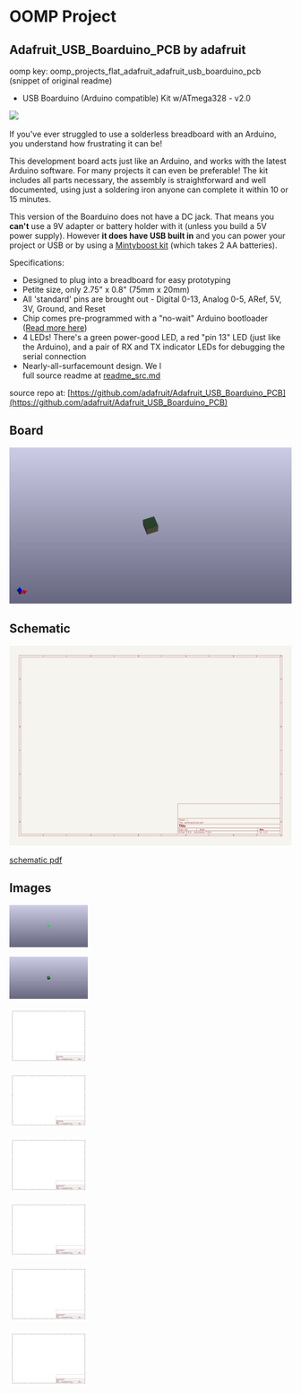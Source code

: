 # OOMP Project  
## Adafruit_USB_Boarduino_PCB  by adafruit  
  
oomp key: oomp_projects_flat_adafruit_adafruit_usb_boarduino_pcb  
(snippet of original readme)  
  
- USB Boarduino (Arduino compatible) Kit w/ATmega328 - v2.0  
  
<a href="http://www.adafruit.com/products/91"><img src="assets/board.jpg?raw=true" width="500px"></a>  
  
If you've ever struggled to use a solderless breadboard with an Arduino, you understand how frustrating it can be!  
  
This development board acts just like an Arduino, and works with the latest Arduino software. For many projects it can even be preferable! The kit includes all parts necessary, the assembly is straightforward and well documented, using just a soldering iron anyone can complete it within 10 or 15 minutes.  
  
This version of the Boarduino does not have a DC jack. That means you __can't__ use a 9V adapter or battery holder with it (unless you build a 5V power supply). However __it does have USB built in__ and you can power your project or USB or by using a [Mintyboost kit](https://www.adafruit.com/products/14) (which takes 2 AA batteries).  
  
Specifications:  
  
- Designed to plug into a breadboard for easy prototyping  
- Petite size, only 2.75" x 0.8" (75mm x 20mm)  
- All 'standard' pins are brought out - Digital 0-13, Analog 0-5, ARef, 5V, 3V, Ground, and Reset  
- Chip comes pre-programmed with a "no-wait" Arduino bootloader ([Read more here](https://learn.adafruit.com/arduino-tips-tricks-and-techniques/bootloader))  
- 4 LEDs! There's a green power-good LED, a red "pin 13" LED (just like the Arduino), and a pair of RX and TX indicator LEDs for debugging the serial connection  
- Nearly-all-surfacemount design. We l  
  full source readme at [readme_src.md](readme_src.md)  
  
source repo at: [https://github.com/adafruit/Adafruit_USB_Boarduino_PCB](https://github.com/adafruit/Adafruit_USB_Boarduino_PCB)  
## Board  
  
[![working_3d.png](working_3d_600.png)](working_3d.png)  
## Schematic  
  
[![working_schematic.png](working_schematic_600.png)](working_schematic.png)  
  
[schematic pdf](working_schematic.pdf)  
## Images  
  
[![working_3D_bottom.png](working_3D_bottom_140.png)](working_3D_bottom.png)  
  
[![working_3D_top.png](working_3D_top_140.png)](working_3D_top.png)  
  
[![working_assembly_page_01.png](working_assembly_page_01_140.png)](working_assembly_page_01.png)  
  
[![working_assembly_page_02.png](working_assembly_page_02_140.png)](working_assembly_page_02.png)  
  
[![working_assembly_page_03.png](working_assembly_page_03_140.png)](working_assembly_page_03.png)  
  
[![working_assembly_page_04.png](working_assembly_page_04_140.png)](working_assembly_page_04.png)  
  
[![working_assembly_page_05.png](working_assembly_page_05_140.png)](working_assembly_page_05.png)  
  
[![working_assembly_page_06.png](working_assembly_page_06_140.png)](working_assembly_page_06.png)  
